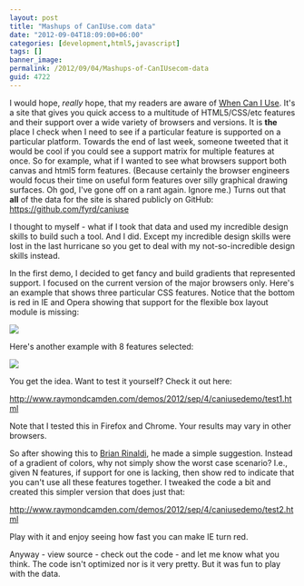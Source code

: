 ```yaml
---
layout: post
title: "Mashups of CanIUse.com data"
date: "2012-09-04T18:09:00+06:00"
categories: [development,html5,javascript]
tags: []
banner_image: 
permalink: /2012/09/04/Mashups-of-CanIUsecom-data
guid: 4722
---
```


I would hope, <i>really</i> hope, that my readers are aware of <a href="http://caniuse.com/">When Can I Use</a>. It's a site that gives you quick access to a multitude of HTML5/CSS/etc features and their support over a wide variety of browsers and versions. It is <b>the</b> place I check when I need to see if a particular feature is supported on a particular platform. Towards the end of last week, someone tweeted that it would be cool if you could see a support matrix for multiple features at once. So for example, what if I wanted to see what browsers support both canvas and html5 form features. (Because certainly the browser engineers would focus their time on useful form features over silly graphical drawing surfaces. Oh god, I've gone off on a rant again. Ignore me.) Turns out that <b>all</b> of the data for the site is shared publicly on GitHub: <a href="https://github.com/fyrd/caniuse">https://github.com/fyrd/caniuse</a>

I thought to myself - what if I took that data and used my incredible design skills to build such a tool. And I did. Except my incredible design skills were lost in the last hurricane so you get to deal with my not-so-incredible design skills instead.
<!--more-->
In the first demo, I decided to get fancy and build gradients that represented support. I focused on the current version of the major browsers only. Here's an example that shows three particular CSS features. Notice that the bottom is red in IE and Opera showing that support for the flexible box layout module is missing:

<img src="https://static.raymondcamden.com/images/ScreenClip116.png" />

Here's another example with 8 features selected:

<img src="https://static.raymondcamden.com/images/ScreenClip117.png" />

You get the idea. Want to test it yourself? Check it out here:

<a href="http://www.raymondcamden.com/demos/2012/sep/4/caniusedemo/test1.html">http://www.raymondcamden.com/demos/2012/sep/4/caniusedemo/test1.html</a>

Note that I tested this in Firefox and Chrome. Your results may vary in other browsers.

So after showing this to <a href="http://www.remotesynthesis.com">Brian Rinaldi</a>, he made a simple suggestion. Instead of a gradient of colors, why not simply show the worst case scenario? I.e., given N features, if support for one is lacking, then show red to indicate that you can't use all these features together. I tweaked the code a bit and created this simpler version that does just that:

<a href="http://www.raymondcamden.com/demos/2012/sep/4/caniusedemo/test2.html">http://www.raymondcamden.com/demos/2012/sep/4/caniusedemo/test2.html</a>

Play with it and enjoy seeing how fast you can make IE turn red.

Anyway - view source - check out the code - and let me know what you think. The code isn't optimized nor is it very pretty. But it was fun to play with the data.